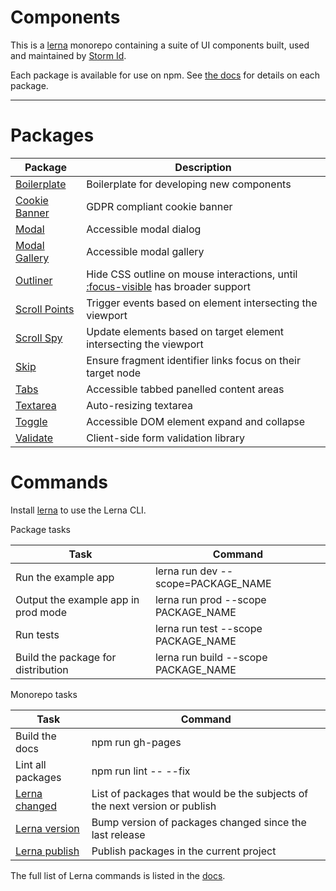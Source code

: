 # Components

This is a [lerna](https://lerna.js.org/) monorepo containing a suite of UI components built, used and maintained by [Storm Id](https://stormid.com).

Each package is available for use on npm. See [the docs](https://stormid.github.io/components/) for details on each package.

---

# Packages

| Package                                   | Description                                                                                                                                         |
| ----------------------------------------- | --------------------------------------------------------------------------------------------------------------------------------------------------- |
| [Boilerplate](./packages/boilerplate)     | Boilerplate for developing new components                                                                                                           |
| [Cookie Banner](./packages/cookie-banner) | GDPR compliant cookie banner                                                                                                                        |
| [Modal](./packages/modal)                 | Accessible modal dialog                                                                                                                             |
| [Modal Gallery](./packages/modal-gallery) | Accessible modal gallery                                                                                                                            |
| [Outliner](./packages/outliner)           | Hide CSS outline on mouse interactions, until [:focus-visible](https://developer.mozilla.org/en-US/docs/Web/CSS/:focus-visible) has broader support |
| [Scroll Points](./packages/scroll-points) | Trigger events based on element intersecting the viewport                                                                                           |
| [Scroll Spy](./packages/scroll-spy)       | Update elements based on target element intersecting the viewport                                                                                   |
| [Skip](./packages/skip)                   | Ensure fragment identifier links focus on their target node                                                                                         |
| [Tabs](./packages/tabs)                   | Accessible tabbed panelled content areas                                                                                                            |
| [Textarea](./packages/textarea)           | Auto-resizing textarea                                                                                                                              |
| [Toggle](./packages/toggle)               | Accessible DOM element expand and collapse                                                                                                          |
| [Validate](./packages/validate)           | Client-side form validation library                                                                                                                 |

# Commands

Install [lerna](https://www.npmjs.com/package/lerna) to use the Lerna CLI.

Package tasks

| Task                                | Command                                       |
| ----------------------------------- | --------------------------------------------- |
| Run the example app                 | lerna run dev --scope=PACKAGE_NAME  |
| Output the example app in prod mode | lerna run prod --scope PACKAGE_NAME  |
| Run tests                           | lerna run test --scope PACKAGE_NAME  |
| Build the package for distribution  | lerna run build --scope PACKAGE_NAME |

Monorepo tasks

| Task                                                                                | Command                                                                    |
| ----------------------------------------------------------------------------------- | -------------------------------------------------------------------------- |
| Build the docs                                                                      | npm run gh-pages                                                           |
| Lint all packages                                                                   | npm run lint -- --fix                                                      |
| [Lerna changed](https://github.com/lerna/lerna/tree/master/commands/changed#readme) | List of packages that would be the subjects of the next version or publish |
| [Lerna version](https://github.com/lerna/lerna/tree/master/commands/version#readme) | Bump version of packages changed since the last release                    |
| [Lerna publish](https://github.com/lerna/lerna/tree/master/commands/publish#readme) | Publish packages in the current project                                    |

The full list of Lerna commands is listed in the [docs](https://github.com/lerna/lerna#readme).
